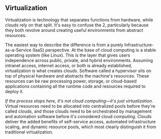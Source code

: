 ## Virtualization

Virtualization is technology that separates functions from hardware, while clouds rely on that split. It's easy to confuse the 2, particularly because they both revolve around creating useful environments from abstract resources.

The easiest way to describe the difference is from a purely Infrastructure-as-a-Service (IaaS) perspective. At the base of cloud computing is a stable operating system (like Linux). This is the layer that gives users independence across public, private, and hybrid environments. Assuming intranet access, internet access, or both is already established, virtualization is what creates clouds. Software called a hypervisor sits on top of physical hardware and abstracts the machine's resources. These resources can be raw processing power, storage, or cloud-based applications containing all the runtime code and resources required to deploy it.

*If the process stops here, it's not cloud computing—it's just virtualization*. Virtual resources need to be allocated into centralized pools before they're called clouds, and those clouds need to be orchestrated by management and automation software before it's considered cloud computing. Clouds deliver the added benefits of self-service access, automated infrastructure scaling, and dynamic resource pools, which most clearly distinguish it from traditional virtualization.
